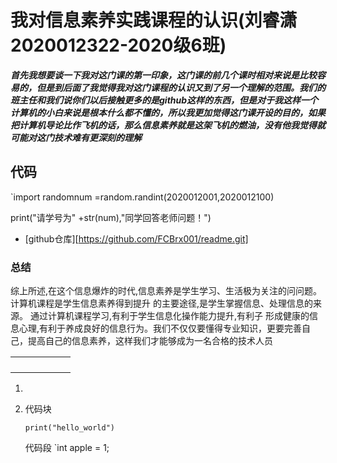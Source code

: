 # 我对信息素养实践课程的认识(刘睿潇2020012322-2020级6班)

***首先我想要谈一下我对这门课的第一印象，这门课的前几个课时相对来说是比较容易的，但是到后面了我觉得我对这门课程的认识又到了另一个理解的范围。我们的班主任和我们说你们以后接触更多的是github这样的东西，但是对于我这样一个计算机的小白来说是根本什么都不懂的，所以我更加觉得这门课开设的目的，如果把计算机导论比作飞机的话，那么信息素养就是这架飞机的燃油，没有他我觉得就可能对这门技术难有更深刻的理解***

## 代码

`import randomnum =random.randint(2020012001,2020012100)

print("请学号为" +str(num),"同学回答老师问题！")

- [github仓库][https://github.com/FCBrx001/readme.git]

### 总结

综上所述,在这个信息爆炸的时代,信息素养是学生学习、生活极为关注的问问题。计算机课程是学生信息素养得到提升 的主要途径,是学生掌握信息、处理信息的来源。 通过计算机课程学习,有利于学生信息化操作能力提升,有利子 形成健康的信息心理,有利于养成良好的信息行为。我们不仅仅要懂得专业知识，更要完善自己，提高自己的信息素养，这样我们才能够成为一名合格的技术人员 

|      |      |      |      |      |      |
| :--: | ---- | ---- | ---- | ---- | ---- |
|      |      |      |      |      |      |
|      |      |      |      |      |      |
|      |      |      |      |      |      |
|      |      |      |      |      |      |

1. 

2. 代码块

   ```
   print("hello_world")
   ```

    代码段      `int apple = 1; 